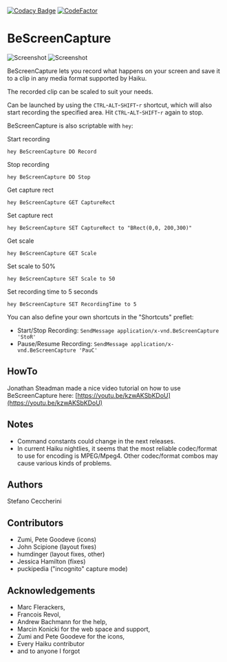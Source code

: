 [![Codacy Badge](https://api.codacy.com/project/badge/Grade/63f373e0c5c04abfa329e6d505d1f014)](https://app.codacy.com/gh/jackburton79/bescreencapture?utm_source=github.com&utm_medium=referral&utm_content=jackburton79/bescreencapture&utm_campaign=Badge_Grade_Settings)
[![CodeFactor](https://www.codefactor.io/repository/github/jackburton79/bescreencapture/badge)](https://www.codefactor.io/repository/github/jackburton79/bescreencapture)

# BeScreenCapture

![Screenshot](https://raw.github.com/jackburton79/bescreencapture/master/BeScreenCapture.png) ![Screenshot](https://raw.github.com/jackburton79/bescreencapture/master/BeScreenCapture-options.png)

BeScreenCapture lets you record what happens on your screen and save it to a clip in any media format supported by Haiku.

The recorded clip can be scaled to suit your needs.

Can be launched by using the `CTRL`-`ALT`-`SHIFT`-`r` shortcut, which will also start recording the specified area.
Hit `CTRL`-`ALT`-`SHIFT`-`r` again to stop.

BeScreenCapture is also scriptable with `hey`:

Start recording

`hey BeScreenCapture DO Record`

Stop recording

`hey BeScreenCapture DO Stop`
 
Get capture rect 

`hey BeScreenCapture GET CaptureRect`

Set capture rect

`hey BeScreenCapture SET CaptureRect to "BRect(0,0, 200,300)"`

Get scale

`hey BeScreenCapture GET Scale`

Set scale to 50%

`hey BeScreenCapture SET Scale to 50`

Set recording time to 5 seconds

`hey BeScreenCapture SET RecordingTime to 5`

You can also define your own shortcuts in the "Shortcuts" preflet:

*   Start/Stop Recording: `SendMessage application/x-vnd.BeScreenCapture 'StoR'`
*   Pause/Resume Recording: `SendMessage application/x-vnd.BeScreenCapture 'PauC'`

## HowTo

Jonathan Steadman made a nice video tutorial on how to use BeScreenCapture here: [https://youtu.be/kzwAKSbKDoU](https://youtu.be/kzwAKSbKDoU)

## Notes

*   Command constants could change in the next releases.
*   In current Haiku nightlies, it seems that the most reliable codec/format to use for encoding is MPEG/Mpeg4. Other codec/format combos may cause various kinds of problems.

## Authors

Stefano Ceccherini

## Contributors

*   Zumi, Pete Goodeve (icons)
*   John Scipione (layout fixes)
*   humdinger (layout fixes, other)
*   Jessica Hamilton (fixes)
*   puckipedia ("incognito" capture mode)

## Acknowledgements

*   Marc Flerackers,
*   Francois Revol,
*   Andrew Bachmann for the help,
*   Marcin Konicki for the web space and support,
*   Zumi and Pete Goodeve for the icons,
*   Every Haiku contributor
*   and to anyone I forgot
